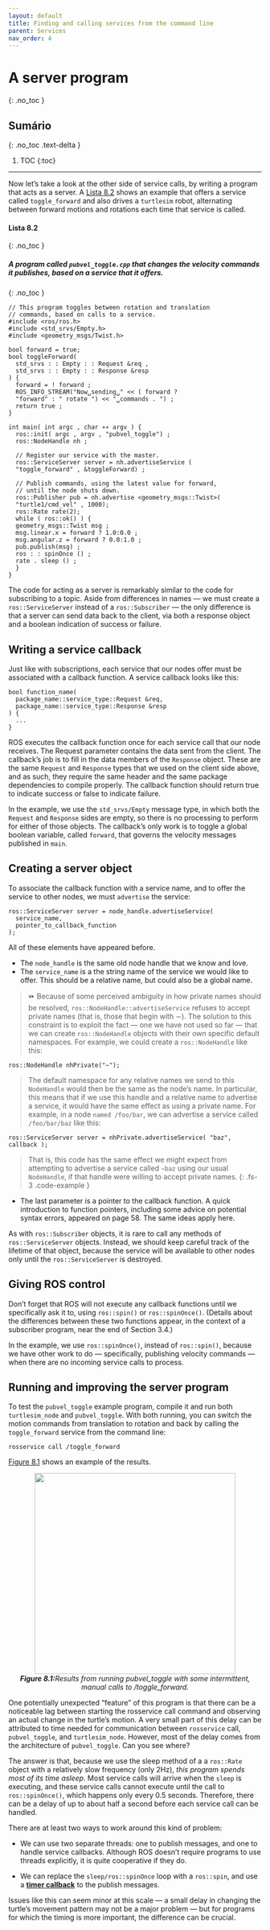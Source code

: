 ```yaml
---
layout: default
title: Finding and calling services from the command line
parent: Services
nav_order: 4
---
```

# A server program
{: .no_toc }

## Sumário
{: .no_toc .text-delta }

1. TOC
{:toc}
---

Now let’s take a look at the other side of service calls, by writing a program that acts as a
server. A [Lista 8.2](#lista-82) shows an example that offers a service called `toggle_forward` and also
drives a `turtlesim` robot, alternating between forward motions and rotations each time
that service is called.

#### **Lista 8.2**
{: .no_toc }
##### A program called  `pubvel_toggle.cpp` that changes the velocity commands it publishes, based on a service that it offers.
{: .no_toc }
```
// This program toggles between rotation and translation
// commands, based on calls to a service.
#include <ros/ros.h>
#include <std_srvs/Empty.h>
#include <geometry_msgs/Twist.h>

bool forward = true;
bool toggleForward(
  std_srvs : : Empty : : Request &req ,
  std_srvs : : Empty : : Response &resp
) {
  forward = ! forward ;
  ROS_INFO_STREAM("Now␣sending␣" << ( forward ?
  "forward" : " rotate ") << "␣commands . ") ;
  return true ;
}

int main( int argc , char ∗∗ argv ) {
  ros::init( argc , argv , "pubvel_toggle") ;
  ros::NodeHandle nh ;

  // Register our service with the master.
  ros::ServiceServer server = nh.advertiseService (
  "toggle_forward" , &toggleForward) ;

  // Publish commands, using the latest value for forward,
  // until the node shuts down.
  ros::Publisher pub = nh.advertise <geometry_msgs::Twist>(
  "turtle1/cmd_vel" , 1000);
  ros::Rate rate(2);
  while ( ros::ok() ) {
  geometry_msgs::Twist msg ;
  msg.linear.x = forward ? 1.0:0.0 ;
  msg.angular.z = forward ? 0.0:1.0 ;
  pub.publish(msg) ;
  ros : : spinOnce () ;
  rate . sleep () ;
  }
}
```

The code for acting as a server is remarkably similar to the code for subscribing to a
topic. Aside from differences in names — we must create a `ros::ServiceServer` instead of a
`ros::Subscriber` — the only difference is that a server can send data back to the client, via
both a response object and a boolean indication of success or failure.

## Writing a service callback 
Just like with subscriptions, each service that our nodes offer
must be associated with a callback function. A service callback looks like this:

```
bool function_name(
  package_name::service_type::Request &req,
  package_name::service_type::Response &resp
) {
  ...
}
```

ROS executes the callback function once for each service call that our node receives. The
Request parameter contains the data sent from the client. The callback’s job is to fill in
the data members of the `Response` object. These are the same `Request` and `Response`
types that we used on the client side above, and as such, they require the same header and
the same package dependencies to compile properly. The callback function should return
true to indicate success or false to indicate failure.

In the example, we use the `std_srvs/Empty` message type, in which both the `Request`
and `Response` sides are empty, so there is no processing to perform for either of those
objects. The callback’s only work is to toggle a global boolean variable, called `forward`,
that governs the velocity messages published in `main`.

## Creating a server object
 To associate the callback function with a service name, and to
offer the service to other nodes, we must `advertise` the service:

```
ros::ServiceServer server = node_handle.advertiseService(
  service_name,
  pointer_to_callback_function
);
```

All of these elements have appeared before.

- The `node_handle` is the same old node handle that we know and love.
- The `service_name` is a the string name of the service we would like to offer. This
should be a relative name, but could also be a global name.

> ⏩ Because of some perceived ambiguity in how private names should be resolved,
`ros::NodeHandle::advertiseService` refuses to accept private names
(that is, those that begin with ∼). The solution to this constraint is to exploit
the fact — one we have not used so far — that we can create `ros::NodeHandle`
objects with their own specific default namespaces. For example, we could
create a `ros::NodeHandle` like this:
```
ros::NodeHandle nhPrivate("∼");
```
> The default namespace for any relative names we send to this `NodeHandle`
would then be the same as the node’s name. In particular, this means that if
we use this handle and a relative name to advertise a service, it would have the
same effect as using a private name. For example, in a node `named /foo/bar`,
we can advertise a service called `/foo/bar/baz` like this:
```
ros::ServiceServer server = nhPrivate.advertiseService( "baz", callback );
```
> That is, this code has the same effect we might expect from attempting to
advertise a service called `∼baz` using our usual `NodeHandle`, if that handle
were willing to accept private names.
{: .fs-3 .code-example }

- The last parameter is a pointer to the callback function. A quick introduction to
function pointers, including some advice on potential syntax errors, appeared on
page 58. The same ideas apply here.

As with `ros::Subscriber` objects, it is rare to call any methods of `ros::ServiceServer` objects.
Instead, we should keep careful track of the lifetime of that object, because the service will
be available to other nodes only until the `ros::ServiceServer` is destroyed.

## Giving ROS control
 Don’t forget that ROS will not execute any callback functions until we
specifically ask it to, using `ros::spin()` or `ros::spinOnce()`. (Details about the differences
between these two functions appear, in the context of a subscriber program, near the end
of Section 3.4.)

In the example, we use `ros::spinOnce()`, instead of `ros::spin()`, because we have other
work to do — specifically, publishing velocity commands — when there are no incoming service calls to process.

## Running and improving the server program

To test the `pubvel_toggle` example program, compile it and run both `turtlesim_node`
and `pubvel_toggle`. With both running, you can switch the motion commands from
translation to rotation and back by calling the `toggle_forward` service from the command
line:
```
rosservice call /toggle_forward
```
[Figure 8.1](#8.1) shows an example of the results.

<p align="center">
  <img src="https://user-images.githubusercontent.com/48807586/126572334-c4f25ce9-22ec-48c2-bace-1e318dc51579.png" width="400"/><br>
  <i><b><a name="8.1"> Figure 8.1:</a></b>Results from running pubvel_toggle with some intermittent, manual calls to /toggle_forward.</i>
</p>

One potentially unexpected “feature” of this program is that there can be a noticeable
lag between starting the rosservice call command and observing an actual change in the
turtle’s motion. A very small part of this delay can be attributed to time needed for communication
between `rosservice` call, `pubvel_toggle`, and `turtlesim_node`. However, most
of the delay comes from the architecture of `pubvel_toggle`. Can you see where?

The answer is that, because we use the sleep method of a a `ros::Rate` object with a
relatively slow frequency (only 2Hz), *this program spends most of its time asleep*. Most
service calls will arrive when the `sleep` is executing, and these service calls cannot execute
until the call to `ros::spinOnce()`, which happens only every 0.5 seconds. Therefore, there
can be a delay of up to about half a second before each service call can be handled.

There are at least two ways to work around this kind of problem:

- We can use two separate threads: one to publish messages, and one to handle service
callbacks. Although ROS doesn’t require programs to use threads explicitly, it is quite
cooperative if they do.

- We can replace the `sleep/ros::spinOnce` loop with a `ros::spin`, and use a [**timer callback**](http://wiki.ros.org/roscpp/Overview/Timers)
to the publish messages.

Issues like this can seem minor at this scale — a small delay in changing the turtle’s
movement pattern may not be a major problem — but for programs for which the timing is more
important, the difference can be crucial.
